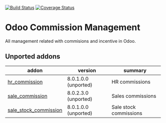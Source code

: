 [![Build Status](https://travis-ci.org/OCA/commission.svg?branch=9.0)](https://travis-ci.org/OCA/commission)
[![Coverage Status](https://coveralls.io/repos/OCA/commission/badge.png?branch=9.0)](https://coveralls.io/r/OCA/commission?branch=9.0)

Odoo Commission Management
==========================

All management related with commisions and incentive in Odoo.

[//]: # (addons)

Unported addons
---------------
addon | version | summary
--- | --- | ---
[hr_commission](hr_commission/) | 8.0.1.0.0 (unported) | HR commissions
[sale_commission](sale_commission/) | 8.0.2.3.0 (unported) | Sales commissions
[sale_stock_commission](sale_stock_commission/) | 8.0.1.0.0 (unported) | Sale stock commissions

[//]: # (end addons)
